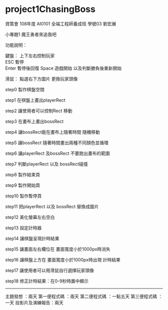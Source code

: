 # project1ChasingBoss

資策會 108年度 AI0101  全端工程師養成班 學號03 劉宏展

小專題1  魔王勇者來追我吧

功能說明：

鍵盤：
上下左右控制玩家   
ESC   暫停  
Enter 暫停後回復 
Space 遊戲開始 以及判斷勝負後重新開始 

滑鼠：
點選右下方圖片  更換玩家頭像

step0  製作棋盤空間

step1  在棋盤上畫出playerRect

step2  讓使用者可以控制Rect 移動

step3  在畫布上畫出bossRect

step4  讓bossRect能在畫布上隨著時間 隨機移動

step5  讓bossRect 隨著時間畫出兩種不同顏色並循環

step6  讓playerRect 及bossRect 不要跑出畫布的範圍 

step7  判斷playerRect 以及 bossRect碰撞

step8  製作結束頁

step9  製作開始頁

step10 製作暫停頁 

step11 把playerRect 以及 bossRect 替換成圖片

step12 美化螢幕左右空白

step13 設定計時器

step14 讓棋盤呈現計時結果

step15 讓畫面左右欄位在 畫面寬度小於1000px時消失

step16 讓棋盤上方在 畫面寬度小於1000px時出現 計時結果

step17 讓使用者可以用滑鼠自行選擇玩家頭像

step18 修正計時結果：在0-9秒時置中顯示


-----

主題發想        ：兩天
第一便程式碼    ：兩天
第二便程式碼    ：一點五天
第三便程式碼    ：一天
投影片及演練報告：兩天

